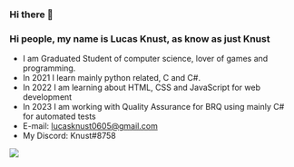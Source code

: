 ### Hi there 👋
### Hi people, my name is Lucas Knust, as know as just Knust

- I am Graduated Student of computer science, lover of games and programming. 
- In 2021 I learn mainly python related, C and C#. 
- In 2022 I am learning about HTML, CSS and JavaScript for web development
- In 2023 I am working with Quality Assurance for BRQ using mainly C# for automated tests
- E-mail: lucasknust0605@gmail.com
- My Discord: Knust#8758



<img src= "https://github-readme-stats.vercel.app/api?username=knust06&&show_icons=true&title_color=ffffff&icon_color=bb2acf&text_color=daf7dc&bg_color=151515" >

